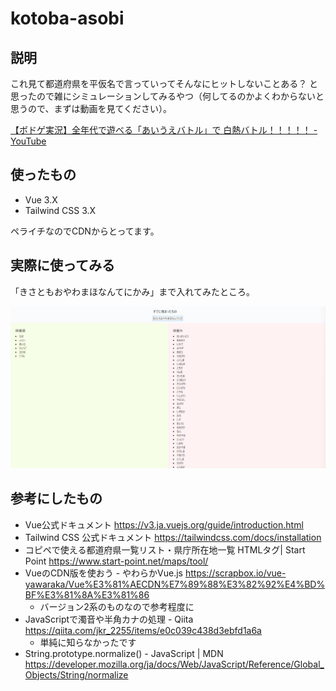 # kotoba-asobi

## 説明

これ見て都道府県を平仮名で言っていってそんなにヒットしないことある？ と思ったので雑にシミュレーションしてみるやつ（何してるのかよくわからないと思うので、まずは動画を見てください）。

[【ボドゲ実況】全年代で遊べる「あいうえバトル」で 白熱バトル！！！！！ - YouTube](https://www.youtube.com/watch?v=GYBlSWybh8U)

## 使ったもの

- Vue 3.X
- Tailwind CSS 3.X

ペライチなのでCDNからとってます。

## 実際に使ってみる

「きさともおやわまほなんてにかみ」まで入れてみたところ。

![使ってみた](./image.jpg)

## 参考にしたもの

- Vue公式ドキュメント https://v3.ja.vuejs.org/guide/introduction.html
- Tailwind CSS 公式ドキュメント https://tailwindcss.com/docs/installation
- コピペで使える都道府県一覧リスト・県庁所在地一覧 HTMLタグ| Start Point https://www.start-point.net/maps/tool/ 
- VueのCDN版を使おう - やわらかVue.js https://scrapbox.io/vue-yawaraka/Vue%E3%81%AECDN%E7%89%88%E3%82%92%E4%BD%BF%E3%81%8A%E3%81%86 
    - バージョン2系のものなので参考程度に
- JavaScriptで濁音や半角カナの処理 - Qiita https://qiita.com/jkr_2255/items/e0c039c438d3ebfd1a6a 
    - 単純に知らなかったです
- String.prototype.normalize() - JavaScript | MDN https://developer.mozilla.org/ja/docs/Web/JavaScript/Reference/Global_Objects/String/normalize

